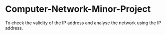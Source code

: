 # Computer-Network-Minor-Project
To check the validity of the IP address and analyse the network using the IP address.
